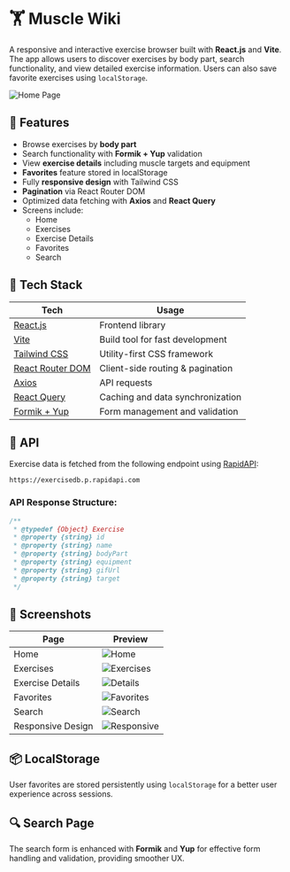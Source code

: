 # 🏋️ Muscle Wiki

A responsive and interactive exercise browser built with **React.js** and **Vite**. The app allows users to discover exercises by body part, search functionality, and view detailed exercise information. Users can also save favorite exercises using `localStorage`.

![Home Page](./screenshots/home-page.png)

## 🚀 Features

- Browse exercises by **body part**
- Search functionality with **Formik + Yup** validation
- View **exercise details** including muscle targets and equipment
- **Favorites** feature stored in localStorage
- Fully **responsive design** with Tailwind CSS
- **Pagination** via React Router DOM
- Optimized data fetching with **Axios** and **React Query**
- Screens include:
  - Home
  - Exercises
  - Exercise Details
  - Favorites
  - Search

## 🧰 Tech Stack

| Tech              | Usage                                      |
|------------------|--------------------------------------------|
| [React.js](https://reactjs.org/)          | Frontend library                     |
| [Vite](https://vitejs.dev/)              | Build tool for fast development     |
| [Tailwind CSS](https://tailwindcss.com/) | Utility-first CSS framework         |
| [React Router DOM](https://reactrouter.com/) | Client-side routing & pagination |
| [Axios](https://axios-http.com/)         | API requests                         |
| [React Query](https://tanstack.com/query) | Caching and data synchronization    |
| [Formik + Yup](https://formik.org/)      | Form management and validation       |

## 🔗 API

Exercise data is fetched from the following endpoint using [RapidAPI](https://rapidapi.com/justin-WFnsXH_t6/api/exercisedb/playground/apiendpoint_e2873f78-665e-4c93-aa58-0ff031db6261):

```
https://exercisedb.p.rapidapi.com
```

### API Response Structure:

```js
/**
 * @typedef {Object} Exercise
 * @property {string} id
 * @property {string} name
 * @property {string} bodyPart
 * @property {string} equipment
 * @property {string} gifUrl
 * @property {string} target
 */
```

## 📸 Screenshots

| Page              | Preview                              |
|------------------|--------------------------------------|
| Home             | ![Home](./screenshots/home-page.png) |
| Exercises        | ![Exercises](./screenshots/exercises-page.png) |
| Exercise Details | ![Details](./screenshots/exercise-details-page.png) |
| Favorites        | ![Favorites](./screenshots/favorites-page.png) |
| Search           | ![Search](./screenshots/search-page.png) |
| Responsive Design| ![Responsive](./screenshots/responsive-design.png) |

## 📦 LocalStorage

User favorites are stored persistently using `localStorage` for a better user experience across sessions.

## 🔍 Search Page

The search form is enhanced with **Formik** and **Yup** for effective form handling and validation, providing smoother UX.
